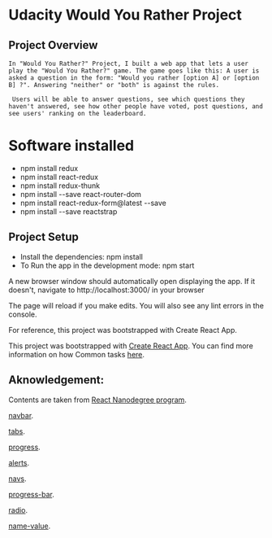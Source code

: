 # Udacity Would You Rather Project

## Project Overview

```
In "Would You Rather?" Project, I built a web app that lets a user play the "Would You Rather?" game. The game goes like this: A user is asked a question in the form: "Would you rather [option A] or [option B] ?". Answering "neither" or "both" is against the rules.

 Users will be able to answer questions, see which questions they haven't answered, see how other people have voted, post questions, and see users' ranking on the leaderboard.

```

# Software installed

- npm install redux
- npm install react-redux
- npm install redux-thunk
- npm install --save react-router-dom
- npm install react-redux-form@latest --save
- npm install --save reactstrap

## Project Setup

- Install the dependencies:
  npm install
- To Run the app in the development mode:
  npm start

A new browser window should automatically open displaying the app. If it doesn't, navigate to http://localhost:3000/ in your browser

The page will reload if you make edits.
You will also see any lint errors in the console.

For reference, this project was bootstrapped with Create React App.

This project was bootstrapped with
[Create React App](https://github.com/facebookincubator/create-react-app). You can find more information on how Common tasks [here](https://github.com/facebookincubator/create-react-app/blob/master/packages/react-scripts/template/README.md).

## Aknowledgement:

Contents are taken from [React Nanodegree program](https://www.udacity.com/course/react-nanodegree--nd019).

[navbar](https://react-bootstrap.github.io/components/navbar/).

[tabs](https://reactstrap.github.io/components/tabs/).

[progress](https://react-bootstrap.github.io/components/progress/).

[alerts](https://reactstrap.github.io/components/alerts/).

[navs](https://react-bootstrap.github.io/components/navs/).

[progress-bar](https://dev.to/ramonak/[progressbar]react-how-to-create-a-custom-progress-bar-component-in-5-minutes-2lcl).

[radio](https://magnusbenoni.com/radio-buttons-react/).

[name-value](https://medium.com/@bretdoucette/understanding-this-setstate-name-value-a5ef7b4ea2b4).
